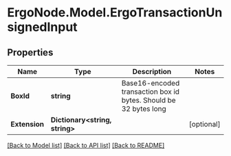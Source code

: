 # ErgoNode.Model.ErgoTransactionUnsignedInput

## Properties

Name | Type | Description | Notes
------------ | ------------- | ------------- | -------------
**BoxId** | **string** | Base16-encoded transaction box id bytes. Should be 32 bytes long | 
**Extension** | **Dictionary&lt;string, string&gt;** |  | [optional] 

[[Back to Model list]](../README.md#documentation-for-models) [[Back to API list]](../README.md#documentation-for-api-endpoints) [[Back to README]](../README.md)

